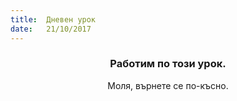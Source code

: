 ```yaml
---
title:  Дневен урок
date:   21/10/2017
---
```


### <center>Работим по този урок.</center>
<center>Моля, върнете се по-късно.</center>
